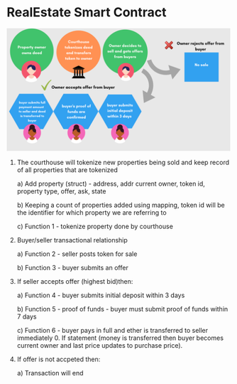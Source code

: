 # RealEstate Smart Contract

![flowchart](Images/flowchart.png)



1) The courthouse will tokenize new properties being sold and keep record of all properties that are tokenized 

    a) Add property (struct) - address, addr current owner, token id, property type, offer, ask, state

    b) Keeping a count of properties added using mapping, token id will be the identifier for which property we are referring to

    c) Function 1 - tokenize property done by courthouse 

2) Buyer/seller transactional relationship 

    a) Function 2 - seller posts token for sale

    b) Function 3 - buyer submits an offer 

3) If seller accepts offer (highest bid)then:

    a) Function 4 - buyer submits initial deposit within 3 days 

    b) Function 5 - proof of funds - buyer must submit proof of funds within 7 days

    c) Function 6 - buyer pays in full and ether is transferred to seller immediately 0. If statement (money is transferred then buyer becomes current owner and last price updates to purchase price). 

4) If offer is not accpeted then:

    a) Transaction will end 
